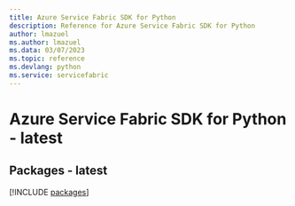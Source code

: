 ```yaml
---
title: Azure Service Fabric SDK for Python
description: Reference for Azure Service Fabric SDK for Python
author: lmazuel
ms.author: lmazuel
ms.data: 03/07/2023
ms.topic: reference
ms.devlang: python
ms.service: servicefabric
---
```

# Azure Service Fabric SDK for Python - latest
## Packages - latest
[!INCLUDE [packages](service-fabric-index.md)]